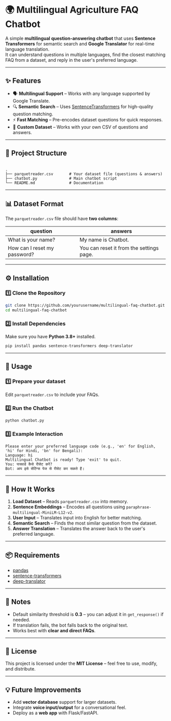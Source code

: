 # 🌍 Multilingual Agriculture FAQ Chatbot

A simple **multilingual question-answering chatbot** that uses **Sentence Transformers** for semantic search and **Google Translator** for real-time language translation.  
It can understand questions in multiple languages, find the closest matching FAQ from a dataset, and reply in the user's preferred language.

---

## ✨ Features

- 🗣 **Multilingual Support** – Works with any language supported by Google Translate.
- 🔍 **Semantic Search** – Uses [SentenceTransformers](https://www.sbert.net/) for high-quality question matching.
- ⚡ **Fast Matching** – Pre-encodes dataset questions for quick responses.
- 📄 **Custom Dataset** – Works with your own CSV of questions and answers.

---

## 📂 Project Structure

```

.
├── parquetreader.csv       # Your dataset file (questions & answers)
├── chatbot.py              # Main chatbot script
└── README.md               # Documentation

````

---

## 📊 Dataset Format

The `parquetreader.csv` file should have **two columns**:

| question                 | answers               |
|--------------------------|-----------------------|
| What is your name?       | My name is Chatbot.   |
| How can I reset my password? | You can reset it from the settings page. |

---

## ⚙️ Installation

### 1️⃣ Clone the Repository
```bash
git clone https://github.com/yourusername/multilingual-faq-chatbot.git
cd multilingual-faq-chatbot
````

### 2️⃣ Install Dependencies

Make sure you have **Python 3.8+** installed.

```bash
pip install pandas sentence-transformers deep-translator
```

---

## 🚀 Usage

### 1️⃣ Prepare your dataset

Edit `parquetreader.csv` to include your FAQs.

### 2️⃣ Run the Chatbot

```bash
python chatbot.py
```

### 3️⃣ Example Interaction

```
Please enter your preferred language code (e.g., 'en' for English, 'hi' for Hindi, 'bn' for Bengali):
Language: hi
Multilingual Chatbot is ready! Type 'exit' to quit.
You: पासवर्ड कैसे रीसेट करें?
Bot: आप इसे सेटिंग्स पेज से रीसेट कर सकते हैं।
```

---

## 🧠 How It Works

1. **Load Dataset** – Reads `parquetreader.csv` into memory.
2. **Sentence Embeddings** – Encodes all questions using `paraphrase-multilingual-MiniLM-L12-v2`.
3. **User Input** – Translates input into English for better matching.
4. **Semantic Search** – Finds the most similar question from the dataset.
5. **Answer Translation** – Translates the answer back to the user's preferred language.

---

## 📦 Requirements

* [pandas](https://pandas.pydata.org/)
* [sentence-transformers](https://www.sbert.net/)
* [deep-translator](https://pypi.org/project/deep-translator/)

---

## 📝 Notes

* Default similarity threshold is **0.3** – you can adjust it in `get_response()` if needed.
* If translation fails, the bot falls back to the original text.
* Works best with **clear and direct FAQs**.

---

## 📜 License

This project is licensed under the **MIT License** – feel free to use, modify, and distribute.

---

## 💡 Future Improvements

* Add **vector database** support for larger datasets.
* Integrate **voice input/output** for a conversational feel.
* Deploy as a **web app** with Flask/FastAPI.
